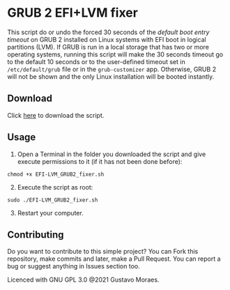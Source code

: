 # GRUB 2 EFI+LVM fixer

This script do or undo the forced 30 seconds of the _default boot entry timeout_ on GRUB 2 installed on Linux systems with EFI boot in logical partitions (LVM). If GRUB is run in a local storage that has two or more operating systems, running this script will make the 30 seconds timeout go to the default 10 seconds or to the user-defined timeout set in `/etc/default/grub` file or in the `grub-customizer` app. Otherwise, GRUB 2 will not be shown and the only Linux installation will be booted instantly.

## Download

Click [here](http://bit.ly/GRUB2fixer) to download the script.

## Usage

1. Open a Terminal in the folder you downloaded the script and give execute permissions to it (if it has not been done before):

```
chmod +x EFI-LVM_GRUB2_fixer.sh
```

2. Execute the script as root:

```
sudo ./EFI-LVM_GRUB2_fixer.sh
```

3. Restart your computer.

## Contributing

Do you want to contribute to this simple project? You can Fork this repository, make commits and later, make a Pull Request. You can report a bug or suggest anything in Issues section too.

Licenced with GNU GPL 3.0 @2021 Gustavo Moraes.
